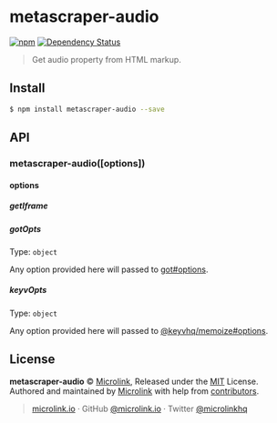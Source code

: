 # metascraper-audio

[![npm](https://img.shields.io/npm/v/metascraper-audio.svg?style=flat-square)](https://www.npmjs.com/package/metascraper-audio)
[![Dependency Status](https://david-dm.org/microlinkhq/metascraper.svg?path=packages/metascraper-audio&style=flat-square)](https://david-dm.org/microlinkhq/metascraper?path=packages/metascraper-audio)

> Get audio property from HTML markup.

## Install

```bash
$ npm install metascraper-audio --save
```

## API

### metascraper-audio([options])

#### options

##### getIframe

##### gotOpts

Type: `object`

Any option provided here will passed to [got#options](https://github.com/sindresorhus/got#options).

##### keyvOpts

Type: `object`

Any option provided here will passed to [@keyvhq/memoize#options](https://github.com/microlinkhq/keyv/tree/master/packages/memoize#keyvoptions).

## License

**metascraper-audio** © [Microlink](https://microlink.io), Released under the [MIT](https://github.com/microlinkhq/metascraper/blob/master/LICENSE.md) License.<br>
Authored and maintained by [Microlink](https://microlink.io) with help from [contributors](https://github.com/microlinkhq/metascraper/contributors).

> [microlink.io](https://microlink.io) · GitHub [@microlink.io](https://github.com/microlinkhq) · Twitter [@microlinkhq](https://twitter.com/microlinkhq)
